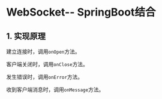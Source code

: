 # WebSocket-- SpringBoot结合

## 1. 实现原理

建立连接时，调用`onOpen`方法。

客户端关闭时，调用`onClose`方法。

发生错误时，调用`onError`方法。

收到客户端消息时，调用`onMessage`方法。





